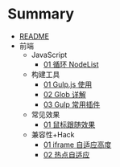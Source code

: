# Summary

- [README](README.md)
- 前端
  - JavaScript
    - [01 循环 NodeList](前端/JavaScript/01-循环-NodeList.md)
  - 构建工具
    - [01 Gulp.js 使用](前端/构建工具/01-Gulp.js-使用.md)
    - [02 Glob 详解](前端/构建工具/02-Glob-详解.md)
    - [03 Gulp 常用插件](前端/构建工具/03-Gulp-常用插件.md)
  - 常见效果
    - [01 鼠标跟随效果](前端/常见效果/01-鼠标跟随效果.md)
  - 兼容性+Hack
    - [01 iframe 自适应高度](前端/兼容性+Hack/01-iframe-自适应高度.md)
    - [02 热点自适应](前端/兼容性+Hack/02-热点自适应.md)
